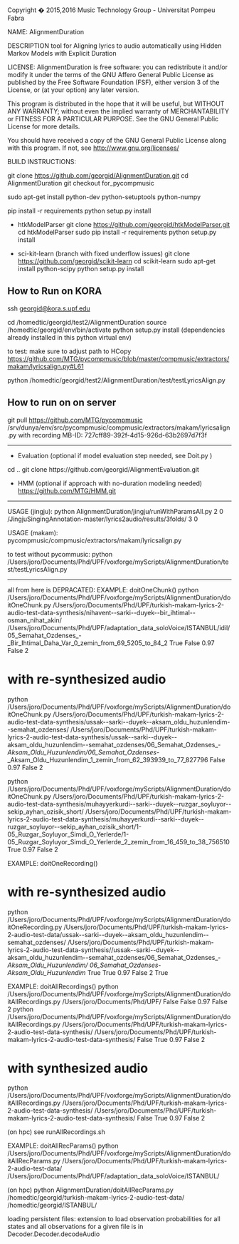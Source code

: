 Copyright � 2015,2016  Music Technology Group - Universitat Pompeu Fabra

NAME: AlignmentDuration

DESCRIPTION 
 tool for Aligning lyrics to audio automatically using Hidden Markov Models with Explicit Duration

LICENSE:
AlignmentDuration is free software: you can redistribute it and/or modify it under the terms of the GNU Affero General Public License as published by the Free Software Foundation (FSF), either version 3 of the License, or (at your option) any later version.

This program is distributed in the hope that it will be useful, but WITHOUT ANY WARRANTY; without even the implied warranty of MERCHANTABILITY or FITNESS FOR A PARTICULAR PURPOSE.  See the GNU General Public License for more details.

You should have received a copy of the GNU General Public License along with this program.  If not, see http://www.gnu.org/licenses/



BUILD INSTRUCTIONS: 

git clone https://github.com/georgid/AlignmentDuration.git
cd AlignmentDuration
git checkout for_pycompmusic

sudo apt-get install python-dev python-setuptools python-numpy

pip install -r requirements
python setup.py install


* htkModelParser 
git clone https://github.com/georgid/htkModelParser.git
cd htkModelParser
sudo pip install -r requirements
python setup.py install


* sci-kit-learn (branch with fixed underflow issues)
git clone https://github.com/georgid/scikit-learn 
cd scikit-learn
sudo apt-get install python-scipy
python setup.py install



How to Run on KORA
-------------------------------

ssh georgid@kora.s.upf.edu

cd /homedtic/georgid/test2/AlignmentDuration
source /homedtic/georgid/env/bin/activate 
python setup.py install
(dependencies already installed in this python virtual env)

to test:
make sure to adjust path to HCopy
https://github.com/MTG/pycompmusic/blob/master/compmusic/extractors/makam/lyricsalign.py#L61

python /homedtic/georgid/test2/AlignmentDuration/test/testLyricsAlign.py



How to run on on server
-------------------------------

git pull https://github.com/MTG/pycompmusic
/srv/dunya/env/src/pycompmusic/compmusic/extractors/makam/lyricsalign.py
with recording MB-ID: 727cff89-392f-4d15-926d-63b2697d7f3f 



 


-----
* Evaluation (optional if model evaluation step needed, see Doit.py ) 
<put in parent direcoty of AlignmentDuration>
cd ..
git clone https://github.com/georgid/AlignmentEvaluation.git


* HMM (optional if approach with no-duration modeling needed)
https://github.com/MTG/HMM.git


-------------------------------------------------------
USAGE (jingju):
python AlignmentDuration/jingju/runWithParamsAll.py 2 0   /JingjuSingingAnnotation-master/lyrics2audio/results/3folds/ 3 0


USAGE (makam):
pycompmusic/compmusic/extractors/makam/lyricsalign.py

to test without pycommusic: 
python /Users/joro/Documents/Phd/UPF/voxforge/myScripts/AlignmentDuration/test/testLyricsAlign.py


------------------------------------------

all from here is DEPRACATED: 
EXAMPLE: doitOneChunk()
python /Users/joro/Documents/Phd/UPF/voxforge/myScripts/AlignmentDuration/doitOneChunk.py /Users/joro/Documents/Phd/UPF/turkish-makam-lyrics-2-audio-test-data-synthesis/nihavent--sarki--duyek--bir_ihtimal--osman_nihat_akin/ /Users/joro/Documents/Phd/UPF/adaptation_data_soloVoice/ISTANBUL/idil/05_Semahat_Ozdenses_-_Bir_Ihtimal_Daha_Var_0_zemin_from_69_5205_to_84_2 True False 0.97 False 2

# with re-synthesized audio
python /Users/joro/Documents/Phd/UPF/voxforge/myScripts/AlignmentDuration/doitOneChunk.py /Users/joro/Documents/Phd/UPF/turkish-makam-lyrics-2-audio-test-data-synthesis/ussak--sarki--duyek--aksam_oldu_huzunlendim--semahat_ozdenses/  /Users/joro/Documents/Phd/UPF/turkish-makam-lyrics-2-audio-test-data-synthesis/ussak--sarki--duyek--aksam_oldu_huzunlendim--semahat_ozdenses/06_Semahat_Ozdenses_-_Aksam_Oldu_Huzunlendim/06_Semahat_Ozdenses_-_Aksam_Oldu_Huzunlendim_1_zemin_from_62_393939_to_77_827796 False 0.97 False 2

python /Users/joro/Documents/Phd/UPF/voxforge/myScripts/AlignmentDuration/doitOneChunk.py /Users/joro/Documents/Phd/UPF/turkish-makam-lyrics-2-audio-test-data-synthesis/muhayyerkurdi--sarki--duyek--ruzgar_soyluyor--sekip_ayhan_ozisik_short/  /Users/joro/Documents/Phd/UPF/turkish-makam-lyrics-2-audio-test-data-synthesis/muhayyerkurdi--sarki--duyek--ruzgar_soyluyor--sekip_ayhan_ozisik_short/1-05_Ruzgar_Soyluyor_Simdi_O_Yerlerde/1-05_Ruzgar_Soyluyor_Simdi_O_Yerlerde_2_zemin_from_16_459_to_38_756510 True 0.97 False 2

EXAMPLE: doitOneRecording() 
# with re-synthesized audio
python /Users/joro/Documents/Phd/UPF/voxforge/myScripts/AlignmentDuration/doitOneRecording.py  /Users/joro/Documents/Phd/UPF/turkish-makam-lyrics-2-audio-test-data/ussak--sarki--duyek--aksam_oldu_huzunlendim--semahat_ozdenses/ /Users/joro/Documents/Phd/UPF/turkish-makam-lyrics-2-audio-test-data-synthesis//ussak--sarki--duyek--aksam_oldu_huzunlendim--semahat_ozdenses/06_Semahat_Ozdenses_-_Aksam_Oldu_Huzunlendim/ 06_Semahat_Ozdenses_-_Aksam_Oldu_Huzunlendim_ True True 0.97 False 2 True

EXAMPLE: doitAllRecordings()
python /Users/joro/Documents/Phd/UPF/voxforge/myScripts/AlignmentDuration/doitAllRecordings.py /Users/joro/Documents/Phd/UPF/  False False 0.97 False 2
python /Users/joro/Documents/Phd/UPF/voxforge/myScripts/AlignmentDuration/doitAllRecordings.py /Users/joro/Documents/Phd/UPF/turkish-makam-lyrics-2-audio-test-data-synthesis/   /Users/joro/Documents/Phd/UPF/turkish-makam-lyrics-2-audio-test-data-synthesis/ False True 0.97 False 2

# with synthesized audio
python /Users/joro/Documents/Phd/UPF/voxforge/myScripts/AlignmentDuration/doitAllRecordings.py /Users/joro/Documents/Phd/UPF/turkish-makam-lyrics-2-audio-test-data-synthesis/   /Users/joro/Documents/Phd/UPF/turkish-makam-lyrics-2-audio-test-data-synthesis/ False True 0.97 False 2

(on hpc)
see runAllRecordings.sh


EXAMPLE: doitAllRecParams()
python /Users/joro/Documents/Phd/UPF/voxforge/myScripts/AlignmentDuration/doitAllRecParams.py /Users/joro/Documents/Phd/UPF/turkish-makam-lyrics-2-audio-test-data/  /Users/joro/Documents/Phd/UPF/adaptation_data_soloVoice/ISTANBUL/

(on hpc)
python AlignmentDuration/doitAllRecParams.py /homedtic/georgid/turkish-makam-lyrics-2-audio-test-data/  /homedtic/georgid/ISTANBUL/


loading persistent files: 
extension to load observation probabilities for all states and all observations for a given file is in 
Decoder.Decoder.decodeAudio
